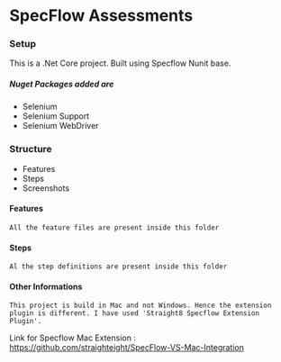﻿# SpecFlow Assessments

### Setup

 This is  a .Net Core project. Built using Specflow Nunit base.

##### Nuget Packages added are

- Selenium
- Selenium Support
- Selenium WebDriver

### Structure

- Features
- Steps
- Screenshots

#### Features

    All the feature files are present inside this folder


#### Steps

    Al the step definitions are present inside this folder


#### Other Informations

    This project is build in Mac and not Windows. Hence the extension plugin is different. I have used 'Straight8 Specflow Extension Plugin'.

Link for Specflow Mac Extension : https://github.com/straighteight/SpecFlow-VS-Mac-Integration